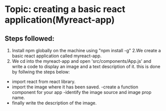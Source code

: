 # Topic: creating a basic react  application(Myreact-app)

## Steps followed:
1. Install npm globally on the machine using "npm install -g"
2.We create a basic react application called myreact-app.
3. We cd into the myreact-app and open 'src/components/App.js' and write a code to display an image and a text description of it. 
this is done by follwing the steps below:
- import react from react library.
- import the image where it has been saved.
-create a function component for your app
-identify the image source and image prop name.
- finally write the description of the image.

